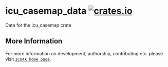 # icu_casemap_data [![crates.io](https://img.shields.io/crates/v/icu_casemap_data)](https://crates.io/crates/icu_casemap_data)

Data for the icu_casemap crate

## More Information

For more information on development, authorship, contributing etc. please visit [`ICU4X home page`](https://github.com/unicode-org/icu4x).
